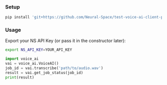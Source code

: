 ### Setup
```bash
pip install 'git+https://github.com/Neural-Space/test-voice-ai-client-python.git'
```  

### Usage
Export your NS API Key (or pass it in the constructor later):
```bash
export NS_API_KEY=YOUR_API_KEY
```

```python
import voice_ai
vai = voice_ai.VoiceAI()
job_id = vai.transcribe('path/to/audio.wav')
result = vai.get_job_status(job_id)
print(result)
```
